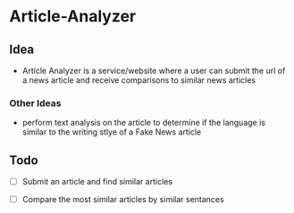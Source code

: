 # Article-Analyzer

## Idea

- Article Analyzer is a service/website where a user can submit
 the url of a news article and receive comparisons to similar news 
 articles 


### Other Ideas
- perform text analysis on the article to determine if the language
 is similar to the writing stlye of a Fake News article

## Todo

- [ ] Submit an article and find similar articles
- [ ] Compare the most similar articles by similar sentances

